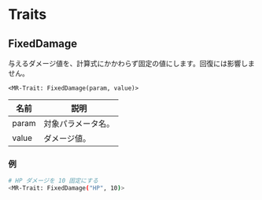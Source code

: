 Traits
==========

FixedDamage
----------

与えるダメージ値を、計算式にかかわらず固定の値にします。回復には影響しません。

```
<MR-Trait: FixedDamage(param, value)>
```

| 名前 | 説明 |
|------|------|
| param | 対象パラメータ名。 |
| value | ダメージ値。 |

### 例

```sh
# HP ダメージを 10 固定にする
<MR-Trait: FixedDamage("HP", 10)>
```

